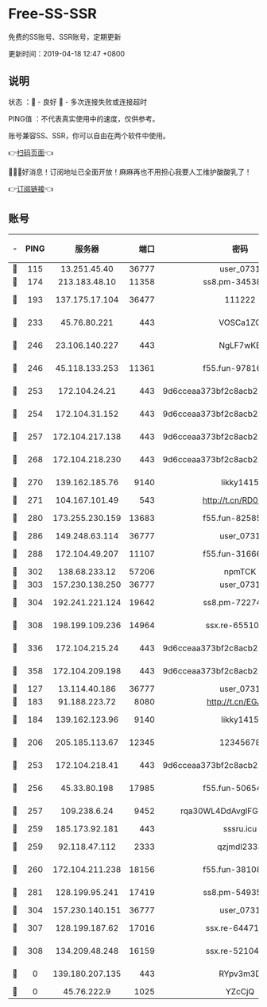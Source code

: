 # Free-SS-SSR

免费的SS账号、SSR账号，定期更新

更新时间：2019-04-18 12:47 +0800

## 说明

状态     ：🙂 - 良好 🙁 - 多次连接失败或连接超时

PING值   ：不代表真实使用中的速度，仅供参考。

账号兼容SS、SSR，你可以自由在两个软件中使用。

👉[扫码页面](https://liesauer.github.io/Free-SS-SSR/)👈

🎉🎉🎉好消息！订阅地址已全面开放！麻麻再也不用担心我要人工维护酸酸乳了！

👉[订阅链接](https://www.liesauer.net/yogurt/subscribe?ACCESS_TOKEN=DAYxR3mMaZAsaqUb)👈

## 账号

|-|PING|服务器|端口|密码|加密方式|区域|
|:----:|:----:|:-----:|-----:|:----:|:----:|:----:|
|🙂|115|13.251.45.40|36777|user_0731|chacha20|SG|
|🙂|174|213.183.48.10|11358|ss8.pm-34538443|rc4-md5|RU|
|🙂|193|137.175.17.104|36477|111222|aes-256-cfb|US|
|🙂|233|45.76.80.221|443|VOSCa1ZG|aes-256-cfb|DE|
|🙂|246|23.106.140.227|443|NgLF7wKB|aes-256-cfb|US|
|🙂|246|45.118.133.253|11361|f55.fun-97816006|aes-256-cfb|SG|
|🙂|253|172.104.24.21|443|9d6cceaa373bf2c8acb22e60b6a58be6|aes-256-cfb|US|
|🙂|254|172.104.31.152|443|9d6cceaa373bf2c8acb22e60b6a58be6|aes-256-cfb|US|
|🙂|257|172.104.217.138|443|9d6cceaa373bf2c8acb22e60b6a58be6|aes-256-cfb|US|
|🙂|268|172.104.218.230|443|9d6cceaa373bf2c8acb22e60b6a58be6|aes-256-cfb|US|
|🙂|270|139.162.185.76|9140|likky1415|aes-256-cfb|DE|
|🙂|271|104.167.101.49|543|http://t.cn/RD0D7sx|rc4-md5|CA|
|🙂|280|173.255.230.159|13683|f55.fun-82585503|aes-256-cfb|US|
|🙂|286|149.248.63.114|36777|user_0731|chacha20|CA|
|🙂|288|172.104.49.207|11107|f55.fun-31666121|aes-256-cfb|SG|
|🙂|302|138.68.233.12|57206|npmTCK|rc4-md5|US|
|🙂|303|157.230.138.250|36777|user_0731|chacha20|US|
|🙂|304|192.241.221.124|19642|ss8.pm-72274764|aes-256-cfb|US|
|🙂|308|198.199.109.236|14964|ssx.re-65510854|aes-256-cfb|US|
|🙂|336|172.104.215.24|443|9d6cceaa373bf2c8acb22e60b6a58be6|aes-256-cfb|US|
|🙂|358|172.104.209.198|443|9d6cceaa373bf2c8acb22e60b6a58be6|aes-256-cfb|US|
|🙂|127|13.114.40.186|36777|user_0731|chacha20|JP|
|🙂|183|91.188.223.72|8080|http://t.cn/EGJIyrl|rc4-md5|RU|
|🙂|184|139.162.123.96|9140|likky1415|aes-256-cfb|JP|
|🙂|206|205.185.113.67|12345|12345678|aes-256-cfb|US|
|🙂|253|172.104.218.41|443|9d6cceaa373bf2c8acb22e60b6a58be6|aes-256-cfb|US|
|🙂|256|45.33.80.198|17985|f55.fun-50654454|aes-256-cfb|US|
|🙂|257|109.238.6.24|9452|rqa30WL4DdAvgIFG6Fs3znzTa|aes-256-cfb|FR|
|🙂|259|185.173.92.181|443|sssru.icu|rc4-md5|RU|
|🙂|259|92.118.47.112|2333|qzjmdl2333|aes-256-cfb|US|
|🙂|260|172.104.211.238|18156|f55.fun-38108327|aes-256-cfb|US|
|🙂|281|128.199.95.241|17419|ss8.pm-54935798|aes-256-cfb|SG|
|🙂|304|157.230.140.151|36777|user_0731|chacha20|US|
|🙂|307|128.199.187.62|17016|ssx.re-64471350|aes-256-cfb|SG|
|🙂|308|134.209.48.248|16159|ssx.re-52104244|aes-256-cfb|US|
|🙁|0|139.180.207.135|443|RYpv3m3D|aes-256-cfb|JP|
|🙁|0|45.76.222.9|1025|YZcCjQ|rc4-md5|JP|
